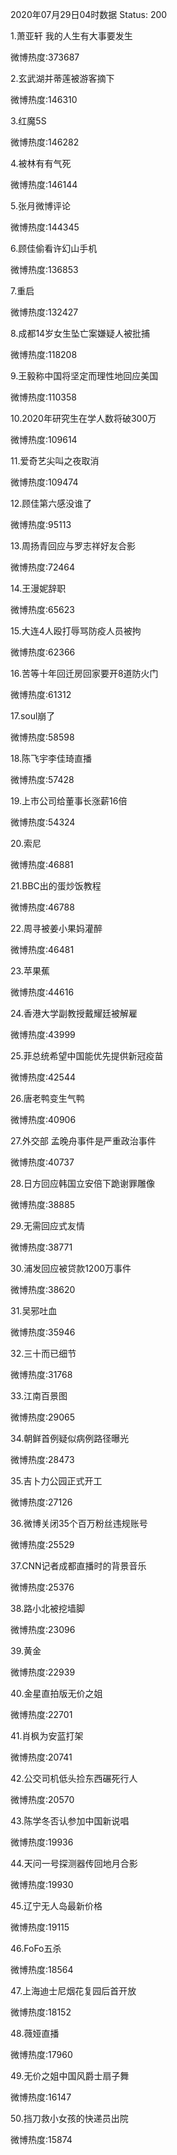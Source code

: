 2020年07月29日04时数据
Status: 200

1.萧亚轩 我的人生有大事要发生

微博热度:373687

2.玄武湖并蒂莲被游客摘下

微博热度:146310

3.红魔5S

微博热度:146282

4.被林有有气死

微博热度:146144

5.张月微博评论

微博热度:144345

6.顾佳偷看许幻山手机

微博热度:136853

7.重启

微博热度:132427

8.成都14岁女生坠亡案嫌疑人被批捕

微博热度:118208

9.王毅称中国将坚定而理性地回应美国

微博热度:110358

10.2020年研究生在学人数将破300万

微博热度:109614

11.爱奇艺尖叫之夜取消

微博热度:109474

12.顾佳第六感没谁了

微博热度:95113

13.周扬青回应与罗志祥好友合影

微博热度:72464

14.王漫妮辞职

微博热度:65623

15.大连4人殴打辱骂防疫人员被拘

微博热度:62366

16.苦等十年回迁房回家要开8道防火门

微博热度:61312

17.soul崩了

微博热度:58598

18.陈飞宇李佳琦直播

微博热度:57428

19.上市公司给董事长涨薪16倍

微博热度:54324

20.索尼

微博热度:46881

21.BBC出的蛋炒饭教程

微博热度:46788

22.周寻被姜小果妈灌醉

微博热度:46481

23.苹果蕉

微博热度:44616

24.香港大学副教授戴耀廷被解雇

微博热度:43999

25.菲总统希望中国能优先提供新冠疫苗

微博热度:42544

26.唐老鸭变生气鸭

微博热度:40906

27.外交部 孟晚舟事件是严重政治事件

微博热度:40737

28.日方回应韩国立安倍下跪谢罪雕像

微博热度:38885

29.无需回应式友情

微博热度:38771

30.浦发回应被贷款1200万事件

微博热度:38620

31.吴邪吐血

微博热度:35946

32.三十而已细节

微博热度:31768

33.江南百景图

微博热度:29065

34.朝鲜首例疑似病例路径曝光

微博热度:28473

35.吉卜力公园正式开工

微博热度:27126

36.微博关闭35个百万粉丝违规账号

微博热度:25529

37.CNN记者成都直播时的背景音乐

微博热度:25376

38.路小北被挖墙脚

微博热度:23096

39.黄金

微博热度:22939

40.金星直拍版无价之姐

微博热度:22701

41.肖枫为安蓝打架

微博热度:20741

42.公交司机低头捡东西碾死行人

微博热度:20570

43.陈学冬否认参加中国新说唱

微博热度:19936

44.天问一号探测器传回地月合影

微博热度:19930

45.辽宁无人岛最新价格

微博热度:19115

46.FoFo五杀

微博热度:18564

47.上海迪士尼烟花复园后首开放

微博热度:18152

48.薇娅直播

微博热度:17960

49.无价之姐中国风爵士扇子舞

微博热度:16147

50.挡刀救小女孩的快递员出院

微博热度:15874

